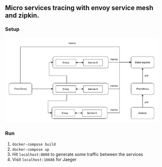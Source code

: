 ## Micro services tracing with envoy service mesh and zipkin.
### Setup
![setup](./envoy_tracing.png)

### Run  
1. `docker-compose build`    
2. `docker-compose up`  
3. Hit `localhost:8080` to generate some traffic between the services
4. Visit `localhost:16686` for Jaeger
